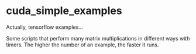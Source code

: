 # cuda_simple_examples
Actually, tensorflow examples...

Some scripts that perform many matrix multiplications in different ways with timers.
The higher the number of an example, the faster it runs.
